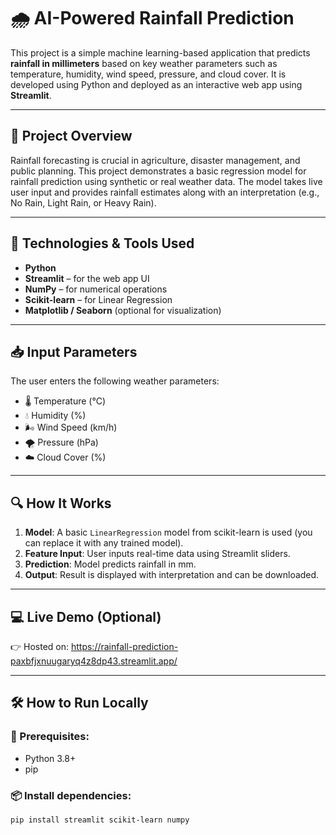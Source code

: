 # 🌧️ AI-Powered Rainfall Prediction

This project is a simple machine learning-based application that predicts **rainfall in millimeters** based on key weather parameters such as temperature, humidity, wind speed, pressure, and cloud cover. It is developed using Python and deployed as an interactive web app using **Streamlit**.

---

## 🚀 Project Overview

Rainfall forecasting is crucial in agriculture, disaster management, and public planning. This project demonstrates a basic regression model for rainfall prediction using synthetic or real weather data. The model takes live user input and provides rainfall estimates along with an interpretation (e.g., No Rain, Light Rain, or Heavy Rain).

---

## 🧠 Technologies & Tools Used

- **Python**
- **Streamlit** – for the web app UI
- **NumPy** – for numerical operations
- **Scikit-learn** – for Linear Regression
- **Matplotlib / Seaborn** (optional for visualization)

---

## 📥 Input Parameters

The user enters the following weather parameters:
- 🌡️ Temperature (°C)
- 💧 Humidity (%)
- 🌬️ Wind Speed (km/h)
- 🌪️ Pressure (hPa)
- ☁️ Cloud Cover (%)

---

## 🔍 How It Works

1. **Model**: A basic `LinearRegression` model from scikit-learn is used (you can replace it with any trained model).
2. **Feature Input**: User inputs real-time data using Streamlit sliders.
3. **Prediction**: Model predicts rainfall in mm.
4. **Output**: Result is displayed with interpretation and can be downloaded.

---

## 💻 Live Demo (Optional)
👉 Hosted on: https://rainfall-prediction-paxbfjxnuugaryq4z8dp43.streamlit.app/

---

## 🛠️ How to Run Locally

### 🔧 Prerequisites:
- Python 3.8+
- pip

### 📦 Install dependencies:
```bash
pip install streamlit scikit-learn numpy
